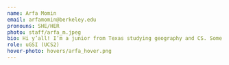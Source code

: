 ```yaml
---
name: Arfa Momin
email: arfamomin@berkeley.edu
pronouns: SHE/HER
photo: staff/arfa_m.jpeg
bio: Hi y’all! I’m a junior from Texas studying geography and CS. Some things I enjoy are art, NYT graphics, matcha lattes, and messing around on Google Earth.
role: uGSI (UCS2)
hover-photo: hovers/arfa_hover.png
---
```


